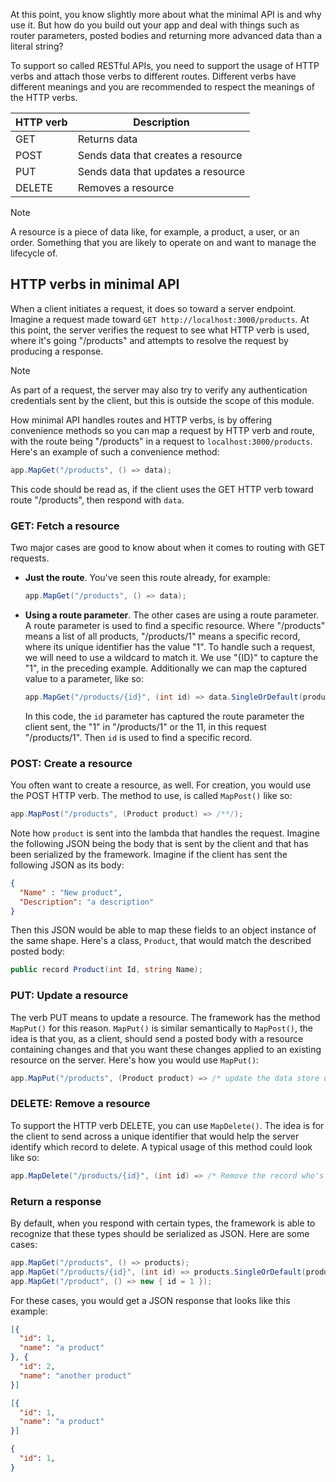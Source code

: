 At this point, you know slightly more about what the minimal API is and why use it. But how do you build out your app and deal with things such as router parameters, posted bodies and returning more advanced data than a literal string? 

To support so called RESTful APIs, you need to support the usage of HTTP verbs and attach those verbs to different routes. Different verbs have different meanings and you are recommended to respect the meanings of the HTTP verbs. 

|HTTP verb  |Description  |
|---------|---------|
|GET     | Returns data        |
|POST     | Sends data that creates a resource        |
|PUT     | Sends data that updates a resource        |
|DELETE     | Removes a resource        |

> [!NOTE]
> A resource is a piece of data like, for example, a product, a user, or an order. Something that you are likely to operate on and want to manage the lifecycle of.

## HTTP verbs in minimal API

When a client initiates a request, it does so toward a server endpoint. Imagine a request made toward `GET http://localhost:3000/products`. At this point, the server verifies the request to see what HTTP verb is used, where it's going "/products" and attempts to resolve the request by producing a response.

> [!NOTE]
> As part of a request, the server may also try to verify any authentication credentials sent by the client, but this is outside the scope of this module.

How minimal API handles routes and HTTP verbs, is by offering convenience methods so you can map a request by HTTP verb and route, with the route being "/products" in a request to `localhost:3000/products`. Here's an example of such a convenience method:

```csharp
app.MapGet("/products", () => data);
```

This code should be read as, if the client uses the GET HTTP verb toward route "/products", then respond with `data`.

### GET: Fetch a resource

Two major cases are good to know about when it comes to routing with GET requests.

- **Just the route**. You've seen this route already, for example:

   ```csharp
   app.MapGet("/products", () => data);
   ```

- **Using a route parameter**. The other cases are using a route parameter. A route parameter is used to find a specific resource. Where "/products" means a list of all products, "/products/1" means a specific record, where its unique identifier has the value "1". To handle such a request, we will need to use a wildcard to match it. We use "{ID}" to capture the "1", in the preceding example. Additionally we can map the captured value to a parameter, like so:

   ```csharp
   app.MapGet("/products/{id}", (int id) => data.SingleOrDefault(product => product.Id == id));
   ```

   In this code, the `id` parameter has captured the route parameter the client sent, the "1" in "/products/1" or the 11, in this request "/products/1". Then `id` is used to find a specific record.

### POST: Create a resource

You often want to create a resource, as well. For creation, you would use the POST HTTP verb. The method to use, is called `MapPost()` like so:

```csharp
app.MapPost("/products", (Product product) => /**/);
```

Note how `product` is sent into the lambda that handles the request. Imagine the following JSON being the body that is sent by the client and that has been serialized by the framework. Imagine if the client has sent the following JSON as its body:

```json
{
  "Name" : "New product",
  "Description": "a description"
}
```

Then this JSON would be able to map these fields to an object instance of the same shape. Here's a class, `Product`, that would match the described posted body:

```csharp
public record Product(int Id, string Name); 
```

### PUT: Update a resource

The verb PUT means to update a resource. The framework has the method `MapPut()` for this reason. `MapPut()` is similar semantically to `MapPost()`, the idea is that you, as a client, should send a posted body with a resource containing changes and that you want these changes applied to an existing resource on the server. Here's how you would use `MapPut()`:

```csharp
app.MapPut("/products", (Product product) => /* update the data store using the `product` instance */);
```

### DELETE: Remove a resource

To support the HTTP verb DELETE, you can use `MapDelete()`. The idea is for the client to send across a unique identifier that would help the server identify which record to delete. A typical usage of this method could look like so:

```csharp
app.MapDelete("/products/{id}", (int id) => /* Remove the record who's unique identifier matches `id` */);
```

### Return a response

By default, when you respond with certain types, the framework is able to recognize that these types should be serialized as JSON. Here are some cases:

```csharp
app.MapGet("/products", () => products);
app.MapGet("/products/{id}", (int id) => products.SingleOrDefault(product => product.Id == id));
app.MapGet("/product", () => new { id = 1 });
```

For these cases, you would get a JSON response that looks like this example:

```json
[{
  "id": 1,
  "name": "a product"
}, {
  "id": 2,
  "name": "another product"
}]

[{
  "id": 1,
  "name": "a product"
}]

{
  "id": 1,
}
```
